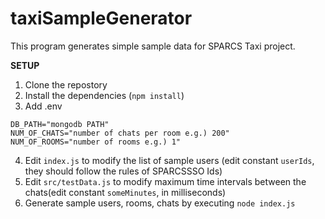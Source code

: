 # taxiSampleGenerator
This program generates simple sample data for SPARCS Taxi project.

**SETUP**
1. Clone the repostory
2. Install the dependencies (```npm install```)
3. Add .env
```
DB_PATH="mongodb PATH"
NUM_OF_CHATS="number of chats per room e.g.) 200"
NUM_OF_ROOMS="number of rooms e.g.) 1"
```
4. Edit ```index.js``` to modify the list of sample users (edit constant ```userIds```, they should follow the rules of SPARCSSSO Ids)
5. Edit ```src/testData.js``` to modify maximum time intervals between the chats(edit constant ```someMinutes```, in milliseconds)
6. Generate sample users, rooms, chats by executing ```node index.js```
